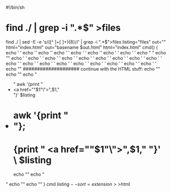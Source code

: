   #!/bin/sh
# find ./ | grep -i "\.*$" >files
find ./ | sed -E -e 's/([^ ]+[ ]+){8}//' | grep -i "\.*$">files
listing="files"
out=""
html="index.html"
out="basename $out.html"
html="index.html"
cmd() {
  echo '  <!DOCTYPE html>'
  echo '<html>'
  echo '<head>'
  echo '  <meta http-equiv="Content-Type" content="text/html">'
  echo '  <meta name="Author" content="Bryan Guner">'
  echo '<link rel="stylesheet" href="./assets/prism.css">'
  echo ' <link rel="stylesheet" href="./assets/style.css">'
  echo ' <script async defer src="./assets/prism.js"></script>'
  echo "  <title> directory </title>"
  echo ""
  echo '  <meta http-equiv="Content-Type" content="text/html"> '
echo '  <meta name="Author" content="Bryan Guner"> '
echo '  <link rel="stylesheet" href="./assets/prism.css"> '
echo '  <link rel="stylesheet" href="./assets/style.css"> '
echo '  <script async defer src="./prism.js"></script> '
echo '  <script async defer src="./assets/prism.js"></script> '
echo '  <title> directory </title> '
echo '  <link rel="stylesheet" href="./style.css"> '
echo '  <link rel="stylesheet" href="./prism.css"> '
echo '  <link href="https://myCDN.com/prism@v1.x/themes/prism.css" rel="stylesheet" /> '
echo '  <script async defer src="https://myCDN.com/prism@v1.x/components/prism-core.min.js"></script> '
echo '  <script async defer src="https://myCDN.com/prism@v1.x/plugins/autoloader/prism-autoloader.min.js"></script> '
  echo '<style>'
echo '  <style> '
echo '    a { '
echo '      color: black; '
echo '    } '
echo ' '
echo '    li { '
echo '      border: 2px solid black !important; '
echo '      font-size: 16px; '
echo '      letter-spacing: 0px; '
echo '      font-weight: 700; '
echo '      line-height: 12px; '
echo '      text-decoration: none !important; '
echo '      text-transform: uppercase; '
echo '      background: #194ccdaf !important; '
echo '      color: black !important; '
echo '      border: none; '
echo '      cursor: pointer; '
echo '      justify-content: center; '
echo '      padding: 40px 60px; '
echo '      height: 55px; '
echo '      text-align: center; '
echo '      white-space: normal; '
echo '      border-radius: 8px; '
echo '      min-width: 50em; '
echo '      padding: 1.4em 1.4em 0; '
echo '      box-shadow: 0 0 5px; '
echo '      margin: 1em; '
echo '      display: grid; '
echo '      -webkit-border-radius: 10px; '
echo '      -moz-border-radius: 10px; '
echo '      -ms-border-radius: 10px; '
echo '      -o-border-radius: 10px; '
echo '    } '
echo '  </style> '
echo '  <link rel="stylesheet" href="./toc.css"> '
echo '  <script async defer src="./toc.js"></script> '
echo '  <script async defer> '
echo '    function copyToClipboard( text ) { '
echo '      var input = document.body.appendChild( document.createElement( "input" ) ); '
echo '      input.value = text; '
echo '      input.focus(); '
echo '      input.select(); '
echo '      document.execCommand( 'copy' ); '
echo '      input.parentNode.removeChild( input ); '
echo '    }; '
echo '  </script> '
echo '</head> '
echo '<body language-js> '
  echo ""
  #################### continue with the HTML stuff:
  echo ""
  echo ""
  echo "<ul>"
  awk '{print "<li><a href=\""$1"\">",$1,"&nbsp;</a></li>"}' $listing
  # awk '{print "<li>"};
  #   {print " <a href=\""$1"\">",$1,"</a></li>&nbsp;"}' \ $listing
  echo ""
  echo "</ul>"
  echo "</body>"
  echo "</html>"
}
cmd $listing --sort=extension >>$html









  <!DOCTYPE html>
<html>
<head>
  <meta http-equiv="Content-Type" content="text/html">
  <meta name="Author" content="Bryan Guner">
  <title> directory </title>

  <meta http-equiv="Content-Type" content="text/html"> 
  <meta name="Author" content="Bryan Guner"> 
  <title> directory </title> 
<style>
  <style> 
    a { 
      color: black; 
    } 
 
    li { 
      border: 2px solid black !important; 
      letter-spacing: 0px; 
      line-height: 12px; 
      text-decoration: none !important; 
      text-transform: uppercase; 
      background: #194ccdaf !important; 
      color: black !important; 
      border: none; 
      cursor: pointer; 
      justify-content: center; 
      padding: 40px 60px; 
      height: 55px; 
      text-align: center; 
      white-space: normal; 
      border-radius: 8px; 
      min-width: 50em; 
      padding: 1.4em 1.4em 0; 
      box-shadow: 0 0 5px; 
      margin: 1em; 
      display: grid; 
      -webkit-border-radius: 10px; 
      -moz-border-radius: 10px; 
      -ms-border-radius: 10px; 
      -o-border-radius: 10px; 
    } 
  </style> 
  <script async defer> 
    function copyToClipboard( text ) { 
      var input = document.body.appendChild( document.createElement( "input" ) ); 
      input.value = text; 
      input.focus(); 
      input.select(); 
      document.execCommand( copy ); 
      input.parentNode.removeChild( input ); 
    }; 
  </script> 
</head> 
<body language-js> 

